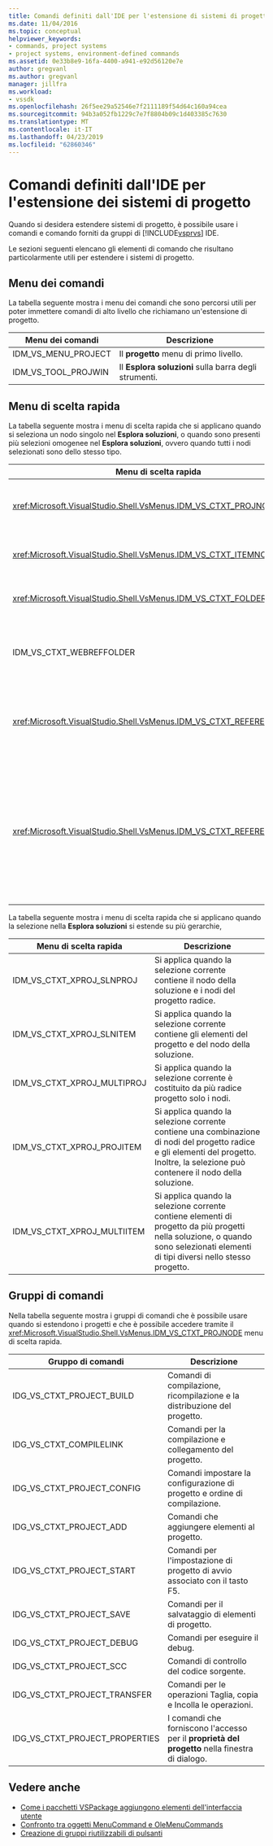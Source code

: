 ```yaml
---
title: Comandi definiti dall'IDE per l'estensione di sistemi di progetto | Microsoft Docs
ms.date: 11/04/2016
ms.topic: conceptual
helpviewer_keywords:
- commands, project systems
- project systems, environment-defined commands
ms.assetid: 0e33b8e9-16fa-4400-a941-e92d56120e7e
author: gregvanl
ms.author: gregvanl
manager: jillfra
ms.workload:
- vssdk
ms.openlocfilehash: 26f5ee29a52546e7f2111189f54d64c160a94cea
ms.sourcegitcommit: 94b3a052fb1229c7e7f8804b09c1d403385c7630
ms.translationtype: MT
ms.contentlocale: it-IT
ms.lasthandoff: 04/23/2019
ms.locfileid: "62860346"
---
```

# <a name="ide-defined-commands-for-extending-project-systems"></a>Comandi definiti dall'IDE per l'estensione dei sistemi di progetto
Quando si desidera estendere sistemi di progetto, è possibile usare i comandi e comando forniti da gruppi di [!INCLUDE[vsprvs](../../code-quality/includes/vsprvs_md.md)] IDE.

 Le sezioni seguenti elencano gli elementi di comando che risultano particolarmente utili per estendere i sistemi di progetto.

## <a name="command-menus"></a>Menu dei comandi
 La tabella seguente mostra i menu dei comandi che sono percorsi utili per poter immettere comandi di alto livello che richiamano un'estensione di progetto.

|Menu dei comandi|Descrizione|
|------------------|-----------------|
|IDM_VS_MENU_PROJECT|Il **progetto** menu di primo livello.|
|IDM_VS_TOOL_PROJWIN|Il **Esplora soluzioni** sulla barra degli strumenti.|

## <a name="shortcut-menus"></a>Menu di scelta rapida
 La tabella seguente mostra i menu di scelta rapida che si applicano quando si seleziona un nodo singolo nel **Esplora soluzioni**, o quando sono presenti più selezioni omogenee nel **Esplora soluzioni**, ovvero quando tutti i nodi selezionati sono dello stesso tipo.

|Menu di scelta rapida|Descrizione|
|-------------------|-----------------|
|<xref:Microsoft.VisualStudio.Shell.VsMenus.IDM_VS_CTXT_PROJNODE>|Si applica quando si seleziona il nodo di progetto.|
|<xref:Microsoft.VisualStudio.Shell.VsMenus.IDM_VS_CTXT_ITEMNODE>|Si applica quando si seleziona un file.|
|<xref:Microsoft.VisualStudio.Shell.VsMenus.IDM_VS_CTXT_FOLDERNODE>|Si applica quando si seleziona una cartella.|
|IDM_VS_CTXT_WEBREFFOLDER|Si applica quando si seleziona la cartella di riferimento Web.|
|<xref:Microsoft.VisualStudio.Shell.VsMenus.IDM_VS_CTXT_REFERENCEROOT>|Si applica quando si seleziona il nodo radice riferimenti denominato "Riferimenti".|
|<xref:Microsoft.VisualStudio.Shell.VsMenus.IDM_VS_CTXT_REFERENCE>|Si applica quando vengono selezionati i nodi di riferimento; sono inclusi assembly, COM e solo i riferimenti al progetto. Non include riferimenti Web.|

 La tabella seguente mostra i menu di scelta rapida che si applicano quando la selezione nella **Esplora soluzioni** si estende su più gerarchie,

|Menu di scelta rapida|Descrizione|
|-------------------|-----------------|
|IDM_VS_CTXT_XPROJ_SLNPROJ|Si applica quando la selezione corrente contiene il nodo della soluzione e i nodi del progetto radice.|
|IDM_VS_CTXT_XPROJ_SLNITEM|Si applica quando la selezione corrente contiene gli elementi del progetto e del nodo della soluzione.|
|IDM_VS_CTXT_XPROJ_MULTIPROJ|Si applica quando la selezione corrente è costituito da più radice progetto solo i nodi.|
|IDM_VS_CTXT_XPROJ_PROJITEM|Si applica quando la selezione corrente contiene una combinazione di nodi del progetto radice e gli elementi del progetto. Inoltre, la selezione può contenere il nodo della soluzione.|
|IDM_VS_CTXT_XPROJ_MULTIITEM|Si applica quando la selezione corrente contiene elementi di progetto da più progetti nella soluzione, o quando sono selezionati elementi di tipi diversi nello stesso progetto.|

## <a name="command-groups"></a>Gruppi di comandi
 Nella tabella seguente mostra i gruppi di comandi che è possibile usare quando si estendono i progetti e che è possibile accedere tramite il <xref:Microsoft.VisualStudio.Shell.VsMenus.IDM_VS_CTXT_PROJNODE> menu di scelta rapida.

|Gruppo di comandi|Descrizione|
|-------------------|-----------------|
|IDG_VS_CTXT_PROJECT_BUILD|Comandi di compilazione, ricompilazione e la distribuzione del progetto.|
|IDG_VS_CTXT_COMPILELINK|Comandi per la compilazione e collegamento del progetto.|
|IDG_VS_CTXT_PROJECT_CONFIG|Comandi impostare la configurazione di progetto e ordine di compilazione.|
|IDG_VS_CTXT_PROJECT_ADD|Comandi che aggiungere elementi al progetto.|
|IDG_VS_CTXT_PROJECT_START|Comandi per l'impostazione di progetto di avvio associato con il tasto F5.|
|IDG_VS_CTXT_PROJECT_SAVE|Comandi per il salvataggio di elementi di progetto.|
|IDG_VS_CTXT_PROJECT_DEBUG|Comandi per eseguire il debug.|
|IDG_VS_CTXT_PROJECT_SCC|Comandi di controllo del codice sorgente.|
|IDG_VS_CTXT_PROJECT_TRANSFER|Comandi per le operazioni Taglia, copia e Incolla le operazioni.|
|IDG_VS_CTXT_PROJECT_PROPERTIES|I comandi che forniscono l'accesso per il **proprietà del progetto** nella finestra di dialogo.|

## <a name="see-also"></a>Vedere anche
- [Come i pacchetti VSPackage aggiungono elementi dell'interfaccia utente](../../extensibility/internals/how-vspackages-add-user-interface-elements.md)
- [Confronto tra oggetti MenuCommand e OleMenuCommands](../../extensibility/menucommands-vs-olemenucommands.md)
- [Creazione di gruppi riutilizzabili di pulsanti](../../extensibility/creating-reusable-groups-of-buttons.md)